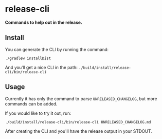 # release-cli

**Commands to help out in the release.**

## Install

You can generate the CLI by running the command:

```
./gradlew installDist
```

And you'll get a nice CLI in the path: `./build/install/release-cli/bin/release-cli` 

## Usage

Currently it has only the command to parse `UNRELEASED_CHANGELOG`, but more commands can be added. 

If you would like to try it out, run: 

```
./build/install/release-cli/bin/release-cli UNRELEASED_CHANGELOG.md
```

After creating the CLI and you'll have the release output in your STDOUT. 

